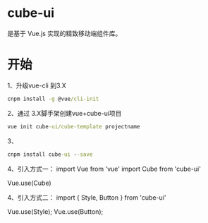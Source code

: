 # cube-ui
是基于 Vue.js 实现的精致移动端组件库。

# 开始

1、升级vue-cli 到3.X
```cmd
cnpm install -g @vue/cli-init
```

2、通过 3.X脚手架创建vue+cube-ui项目
```cmd
vue init cube-ui/cube-template projectname
```

3、
```cmd
cnpm install cube-ui --save
```

4、引入方式一：
import Vue from 'vue'
import Cube from 'cube-ui'

Vue.use(Cube)

4、引入方式二：
import {
  Style,
  Button
} from 'cube-ui'

Vue.use(Style);
Vue.use(Button);